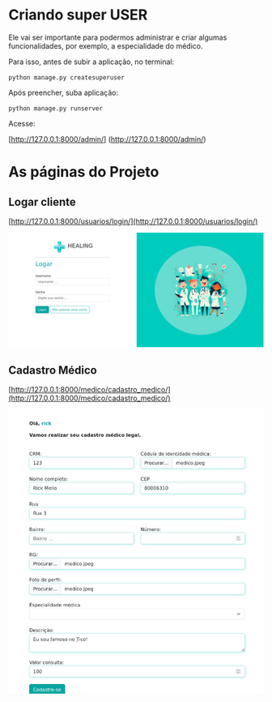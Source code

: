









#  Criando super USER


Ele vai ser importante para podermos administrar e criar algumas funcionalidades, por exemplo, a especialidade do médico.




Para isso, antes de subir a aplicação, no terminal:
~~~
python manage.py createsuperuser
~~~


Após preencher, suba aplicação:


~~~
python manage.py runserver
~~~


Acesse: 


[http://127.0.0.1:8000/admin/] (http://127.0.0.1:8000/admin/)









# As páginas do Projeto





## Logar cliente 
[http://127.0.0.1:8000/usuarios/login/](http://127.0.0.1:8000/usuarios/login/)

![alt text](texto/logar.png)

## Cadastro Médico 

[http://127.0.0.1:8000/medico/cadastro_medico/](http://127.0.0.1:8000/medico/cadastro_medico/)

![alt text](texto/cadastro_medico.png)